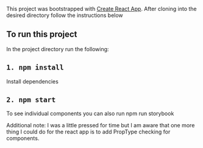 This project was bootstrapped with [Create React App](https://github.com/facebook/create-react-app).
After cloning into the desired directory follow the instructions below

## To run this project

In the project directory run the following:

## `1. npm install`
  Install dependencies

## `2. npm start`
  To see individual components you can also run npm run storybook

Additional note: I was a little pressed for time but I am aware that one more thing I could do for the react app is to add PropType checking for components.
